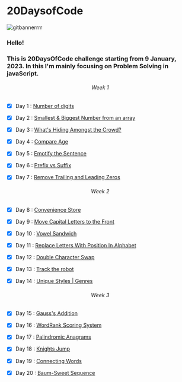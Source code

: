 # 20DaysofCode

![gitbannerrrr](https://user-images.githubusercontent.com/109837813/215262626-f2c1077b-e672-413b-b834-be157f29e7e4.png)


### Hello! 
### This is __20DaysOfCode__ challenge starting from 9 January, 2023.  In this I'm mainly focusing on **Problem Solving in javaScript**.

<h6 id="week-1" align="center">Week 1</h6>

* [x] Day 1 : [Number of digits](https://github.com/Mus1ak/20DaysofCode/tree/main/Days/Day%201)

* [x] Day 2 : [Smallest & Biggest Number from an array](https://github.com/Mus1ak/20DaysofCode/tree/main/Days/Day%202)

* [x] Day 3 : [What's Hiding Amongst the Crowd?](https://github.com/Mus1ak/20DaysofCode/tree/main/Days/Day%203)

* [x] Day 4 : [Compare Age](https://github.com/Mus1ak/20DaysofCode/tree/main/Days/Day%204)

* [x] Day 5 : [Emotify the Sentence](https://github.com/Mus1ak/20DaysofCode/tree/main/Days/Day%205)

* [x] Day 6 : [Prefix vs Suffix](https://github.com/Mus1ak/20DaysofCode/tree/main/Days/Day%206)

* [x] Day 7 : [Remove Trailing and Leading Zeros](https://github.com/Mus1ak/20DaysofCode/tree/main/Days/Day%207)
<h6 id="week-2" align="center">Week 2</h6>

* [x] Day 8 : [Convenience Store](https://github.com/Mus1ak/20DaysofCode/tree/main/Days/Day%208)

* [x] Day 9 : [Move Capital Letters to the Front](https://github.com/Mus1ak/20DaysofCode/tree/main/Days/Day%209)

* [x] Day 10 : [Vowel Sandwich](https://github.com/Mus1ak/20DaysofCode/tree/main/Days/Day%2010)

* [x] Day 11 : [Replace Letters With Position In Alphabet](https://github.com/Mus1ak/20DaysofCode/tree/main/Days/Day%2011)

* [x] Day 12 : [Double Character Swap](https://github.com/Mus1ak/20DaysofCode/tree/main/Days/Day%2012)

* [x] Day 13 : [Track the robot](https://github.com/Mus1ak/20DaysofCode/tree/main/Days/Day%2013)

* [x] Day 14 : [Unique Styles | Genres](https://github.com/Mus1ak/20DaysofCode/tree/main/Days/Day%2014)
<h6 id="week-3" align="center">Week 3</h6>

* [x] Day 15 : [Gauss's Addition](https://github.com/Mus1ak/20DaysofCode/tree/main/Days/Day%2015)

* [x] Day 16 : [WordRank Scoring System](https://github.com/Mus1ak/20DaysofCode/tree/main/Days/Day%2016)

* [x] Day 17 : [Palindromic Anagrams](https://github.com/Mus1ak/20DaysofCode/tree/main/Days/Day%2017)

* [x] Day 18 : [Knights Jump](https://github.com/Mus1ak/20DaysofCode/tree/main/Days/Day%2018)

* [x] Day 19 : [Connecting Words](https://github.com/Mus1ak/20DaysofCode/tree/main/Days/Day%2019)

* [x] Day 20 : [Baum-Sweet Sequence](https://github.com/Mus1ak/20DaysofCode/tree/main/Days/Day%2020)
